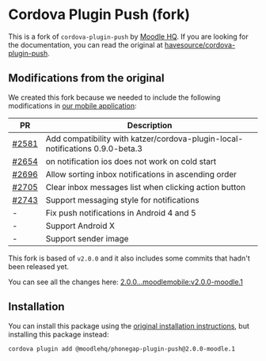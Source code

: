 # Cordova Plugin Push (fork)

This is a fork of `cordova-plugin-push` by [Moodle HQ](https://moodle.com/). If you are looking for the documentation, you can read the original at [havesource/cordova-plugin-push](https://github.com/havesource/cordova-plugin-push).

## Modifications from the original

We created this fork because we needed to include the following modifications in [our mobile application](https://github.com/moodlehq/moodleapp):

| PR | Description |
| -- | ----------- |
| [#2581](https://github.com/phonegap/phonegap-plugin-push/pull/2581) | Add compatibility with katzer/cordova-plugin-local-notifications 0.9.0-beta.3 |
| [#2654](https://github.com/phonegap/phonegap-plugin-push/pull/2654) | on notification ios does not work on cold start |
| [#2696](https://github.com/phonegap/phonegap-plugin-push/pull/2696) | Allow sorting inbox notifications in ascending order |
| [#2705](https://github.com/phonegap/phonegap-plugin-push/pull/2705) | Clear inbox messages list when clicking action button |
| [#2743](https://github.com/phonegap/phonegap-plugin-push/pull/2743) | Support messaging style for notifications |
| - | Fix push notifications in Android 4 and 5 |
| - | Support Android X |
| - | Support sender image |

This fork is based of `v2.0.0` and it also includes some commits that hadn't been released yet.

You can see all the changes here: [2.0.0...moodlemobile:v2.0.0-moodle.1](https://github.com/havesource/cordova-plugin-push/compare/2.0.0...moodlemobile:v2.0.0-moodle.1)

## Installation

You can install this package using the [original installation instructions](https://github.com/havesource/cordova-plugin-push/blob/master/docs/INSTALLATION.md), but installing this package instead:

```sh
cordova plugin add @moodlehq/phonegap-plugin-push@2.0.0-moodle.1
```
